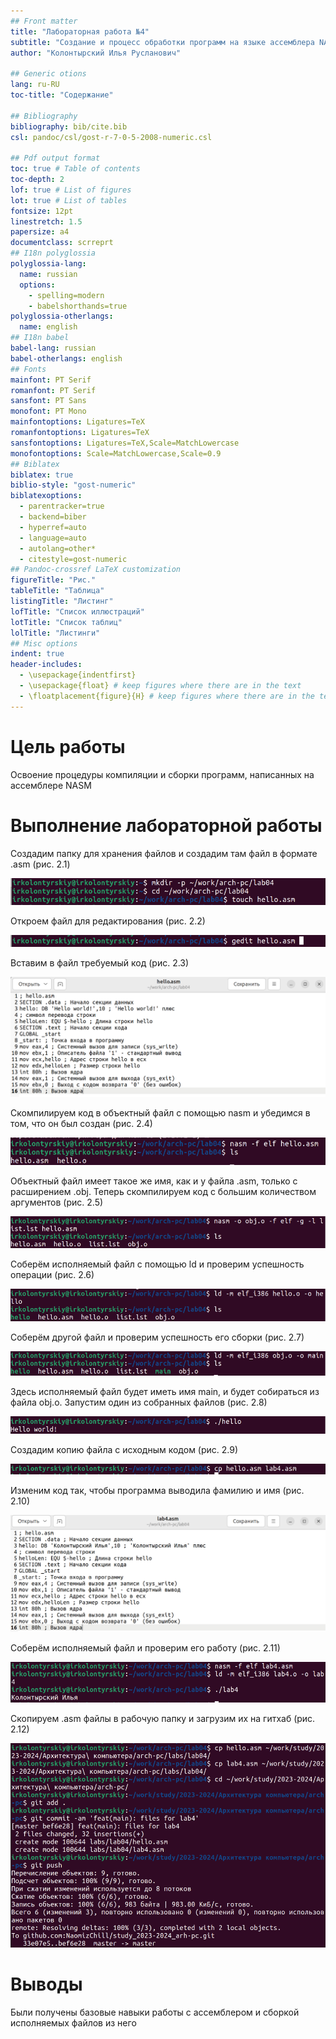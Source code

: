 ```yaml
---
## Front matter
title: "Лабораторная работа №4"
subtitle: "Создание и процесс обработки программ на языке ассемблера NASM"
author: "Колонтырский Илья Русланович"

## Generic otions
lang: ru-RU
toc-title: "Содержание"

## Bibliography
bibliography: bib/cite.bib
csl: pandoc/csl/gost-r-7-0-5-2008-numeric.csl

## Pdf output format
toc: true # Table of contents
toc-depth: 2
lof: true # List of figures
lot: true # List of tables
fontsize: 12pt
linestretch: 1.5
papersize: a4
documentclass: scrreprt
## I18n polyglossia
polyglossia-lang:
  name: russian
  options:
	- spelling=modern
	- babelshorthands=true
polyglossia-otherlangs:
  name: english
## I18n babel
babel-lang: russian
babel-otherlangs: english
## Fonts
mainfont: PT Serif
romanfont: PT Serif
sansfont: PT Sans
monofont: PT Mono
mainfontoptions: Ligatures=TeX
romanfontoptions: Ligatures=TeX
sansfontoptions: Ligatures=TeX,Scale=MatchLowercase
monofontoptions: Scale=MatchLowercase,Scale=0.9
## Biblatex
biblatex: true
biblio-style: "gost-numeric"
biblatexoptions:
  - parentracker=true
  - backend=biber
  - hyperref=auto
  - language=auto
  - autolang=other*
  - citestyle=gost-numeric
## Pandoc-crossref LaTeX customization
figureTitle: "Рис."
tableTitle: "Таблица"
listingTitle: "Листинг"
lofTitle: "Список иллюстраций"
lotTitle: "Список таблиц"
lolTitle: "Листинги"
## Misc options
indent: true
header-includes:
  - \usepackage{indentfirst}
  - \usepackage{float} # keep figures where there are in the text
  - \floatplacement{figure}{H} # keep figures where there are in the text
---
```


# Цель работы

Освоение процедуры компиляции и сборки программ, написанных на ассемблере NASM

# Выполнение лабораторной работы

Создадим папку для хранения файлов и создадим там файл в формате .asm (рис. 2.1)

![Создание файла и папки](image/1.png)

Откроем файл для редактирования (рис. 2.2)

![Открытие файла](image/2.png)

Вставим в файл требуемый код (рис. 2.3)

![Вставка кода](image/3.png)

Скомпилируем код в объектный файл с помощью nasm и убедимся в том, что он был создан (рис. 2.4)

![Компилсяция файла](image/4.png)

Объектный файл имеет такое же имя, как и у файла .asm, только с расширением .obj. 
Теперь скомпилируем код с большим количеством аргументов (рис. 2.5)

![Компиляция файла с аргументами](image/5.png)

Соберём исполняемый файл с помощью ld и проверим успешность операции (рис. 2.6)

![Сборка файла](image/6.png)

Соберём другой файл и проверим успешность его сборки (рис. 2.7)

![Сборка другого файла](image/7.png)

Здесь исполняемый файл будет иметь имя main, и будет собираться из файла obj.o. Запустим один из собранных файлов (рис. 2.8)

![Запуск программы](image/8.png)

Создадим копию файла с исходным кодом (рис. 2.9)

![Создание копии](image/9.png)

Изменим код так, чтобы программа выводила фамилию и имя (рис. 2.10)

![Редактирование файла](image/10.png)

Соберём исполняемый файл и проверим его работу (рис. 2.11)

![Сборка и проверка](image/11.png)

Скопируем .asm файлы в рабочую папку и загрузим их на гитхаб (рис. 2.12)

![Копирование файлов и их загрузка](image/12.png)

# Выводы

Были получены базовые навыки работы с ассемблером и сборкой исполняемых файлов из него
